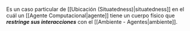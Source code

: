 Es un caso particular de [[Ubicación (Situatedness)|situatedness]] en el cuál un [[Agente Computacional|agente]] tiene un cuerpo físico que ***restringe sus interacciones*** con el [[Ambiente - Agentes|ambiente]].